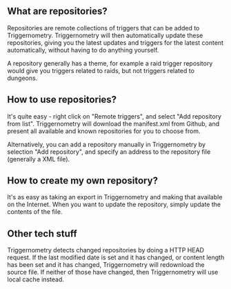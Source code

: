 ## What are repositories?

Repositories are remote collections of triggers that can be added to Triggernometry. Triggernometry will then automatically update these repositories, giving you the latest updates and triggers for the latest content automatically, without having to do anything yourself.

A repository generally has a theme, for example a raid trigger repository would give you triggers related to raids, but not triggers related to dungeons.

## How to use repositories?

It's quite easy - right click on "Remote triggers", and select "Add repository from list". Triggernometry will download the manifest.xml from Github, and present all available and known repositories for you to choose from.

Alternatively, you can add a repository manually in Triggernometry by selection "Add repository", and specify an address to the repository file (generally a XML file).

## How to create my own repository?

It's as easy as taking an export in Triggernometry and making that available on the Internet. When you want to update the repository, simply update the contents of the file.

## Other tech stuff

Triggernometry detects changed repositories by doing a HTTP HEAD request. If the last modified date is set and it has changed, or content length has been set and it has changed, Triggernometry will redownload the source file. If neither of those have changed, then Triggernometry will use local cache instead.
